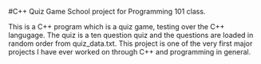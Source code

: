 #C++ Quiz Game
School project for Programming 101 class.

This is a C++ program which is a quiz game, testing over the C++ langugage. 
The quiz is a ten question quiz and the questions are loaded in random order from quiz_data.txt. This project is one of the very first major projects I have ever worked on through C++ and programming in general.  


